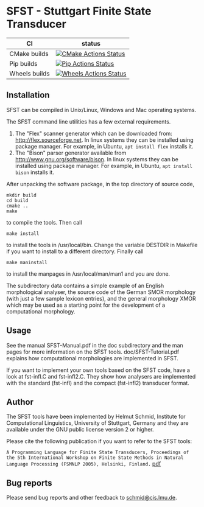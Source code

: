 
# SFST - Stuttgart Finite State Transducer


|      CI              | status |
|----------------------|--------|
| CMake builds           | [![CMake Actions Status][actions-cmake-badge]][actions-cmake-link] |
| Pip builds           | [![Pip Actions Status][actions-pip-badge]][actions-pip-link] |
| Wheels builds           | [![Wheels Actions Status][actions-wheels-badge]][actions-wheels-link] |

[actions-cmake-link]:        https://github.com/santhoshtr/sfst/actions?query=workflow%3A%22CMake
[actions-pip-link]:        https://github.com/santhoshtr/sfst/actions?query=workflow%3A%22Pip
[actions-wheels-link]:        https://github.com/santhoshtr/sfst/actions?query=workflow%3A%22Wheels
[actions-cmake-badge]:       https://github.com/santhoshtr/sfst/workflows/CMake/badge.svg
[actions-pip-badge]:       https://github.com/santhoshtr/sfst/workflows/Pip/badge.svg
[actions-wheels-badge]:       https://github.com/santhoshtr/sfst/workflows/Wheels/badge.svg

## Installation

SFST can be compiled in Unix/Linux, Windows and Mac operating systems.

The SFST command line utilities has a few external requirements.

 1. The "Flex" scanner generator which can be downloaded from: http://flex.sourceforge.net. In linux systems they can be installed using package manager. For example, in Ubuntu, `apt install flex` installs it.
 2. The "Bison" parser generator available from http://www.gnu.org/software/bison. In linux systems they can be installed using package manager. For example, in Ubuntu, `apt install bison` installs it.

After unpacking the software package, in the top directory of source code,

```
mkdir build
cd build
cmake ..
make
```

to compile the tools. Then call

```
make install
```

to install the tools in /usr/local/bin. Change the variable DESTDIR
in Makefile if you want to install to a different directory.
Finally call

```
make maninstall
```

to install the manpages in /usr/local/man/man1 and you are done.

The subdirectory data contains a simple example of an English
morphological analyser, the source code of the German SMOR morphology
(with just a few sample lexicon entries), and the general morphology
XMOR which may be used as a starting point for the development of a
computational morphology.

## Usage

See the manual SFST-Manual.pdf in the doc subdirectory and the man
pages for more information on the SFST tools. doc/SFST-Tutorial.pdf
explains how computational morphologies are implemented in SFST.

If you want to implement your own tools based on the SFST code, have a
look at fst-infl.C and fst-infl2.C. They show how analysers are
implemented with the standard (fst-infl) and the compact (fst-infl2)
transducer format.

## Author

The SFST tools have been implemented by Helmut Schmid, Institute for
Computational Linguistics, University of Stuttgart, Germany and they
are available under the GNU public license version 2 or higher.

Please cite the following publication if you want to refer to the SFST tools:

`A Programming Language for Finite State Transducers, Proceedings of the 5th International Workshop on Finite State Methods in Natural Language Processing (FSMNLP 2005), Helsinki, Finland.` [pdf](https://www.cis.uni-muenchen.de/~schmid/papers/SFST-PL.pdf)

## Bug reports

Please send bug reports and other feedback to schmid@cis.lmu.de.
